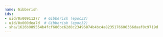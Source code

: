 ```yaml
---
name: Gibberish
ids:
- uid/0x00911277  # Gibberish (epoc32)
- uid/0x000dea7d  # Gibberish (epoc32)
- sha/1626b089554b4fcf686bc62d8c23496874b4bc4a8235176606366daaf0c9719d  # Gibberish 34.7 kB (epoc32)
---
```

